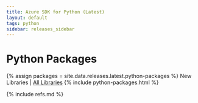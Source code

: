 ```yaml
---
title: Azure SDK for Python (Latest)
layout: default
tags: python
sidebar: releases_sidebar
---
```


# Python Packages

{% assign packages = site.data.releases.latest.python-packages %}
New Libraries | [All Libraries](all/python.md)
{% include python-packages.html %}

{% include refs.md %}
